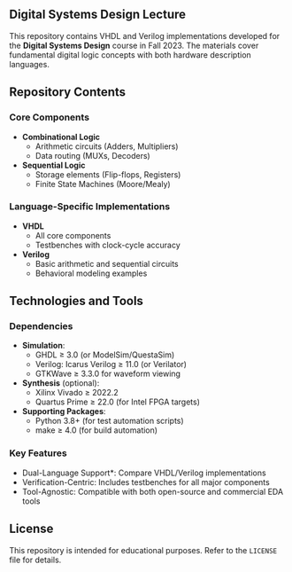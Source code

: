 ## Digital Systems Design Lecture

This repository contains VHDL and Verilog implementations developed for the **Digital Systems Design** course in Fall 2023. The materials cover fundamental digital logic concepts with both hardware description languages.

## Repository Contents

### Core Components
- **Combinational Logic**  
  - Arithmetic circuits (Adders, Multipliers)  
  - Data routing (MUXs, Decoders)  
- **Sequential Logic**  
  - Storage elements (Flip-flops, Registers)  
  - Finite State Machines (Moore/Mealy)  

### Language-Specific Implementations
- **VHDL**  
  - All core components  
  - Testbenches with clock-cycle accuracy  
- **Verilog**  
  - Basic arithmetic and sequential circuits  
  - Behavioral modeling examples  

## Technologies and Tools

### Dependencies
- **Simulation**:
  - GHDL ≥ 3.0 (or ModelSim/QuestaSim)
  - Verilog: Icarus Verilog ≥ 11.0 (or Verilator)
  - GTKWave ≥ 3.3.0 for waveform viewing
- **Synthesis** (optional):
  - Xilinx Vivado ≥ 2022.2
  - Quartus Prime ≥ 22.0 (for Intel FPGA targets)
- **Supporting Packages**:
  - Python 3.8+ (for test automation scripts)
  - make ≥ 4.0 (for build automation)

### Key Features
- Dual-Language Support*: Compare VHDL/Verilog implementations
- Verification-Centric: Includes testbenches for all major components
- Tool-Agnostic: Compatible with both open-source and commercial EDA tools

## License

This repository is intended for educational purposes. Refer to the `LICENSE` file for details.
